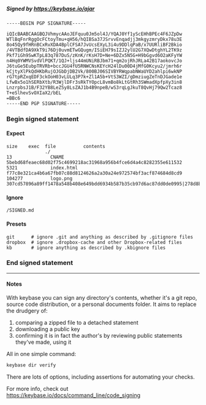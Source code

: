 ##### Signed by https://keybase.io/ajar
```
-----BEGIN PGP SIGNATURE-----

iQIcBAABCAAGBQJVhmycAAoJEFquu0Jm5ol4J/YQAJ0Yf1yScEHhBPEc4F6JZpDw
WTlBqFnrRggOcFCtoyTmu+qH56/hQIBSa37JSrvvEnqadjj3mkgyzmryDkx78u3E
8o45Qy9fHRnBCxRvXDA4BplCFSA7JvUcsEXyL3i4u9DDlqPaB/x7UURliBF2Bkio
/4VTBdfDA9XkT9i76Dj0uvmETwGQugm/ISiEH79sIZJ2ylU2G7XQwDtghYL2TK9z
Pkf7iGh9SwKTpL83q787DuS/zKnK/rKsH7D+Ne+6DZx5N5G+H9bGgvd6O2aKFyYW
n4Hq0YWMVSvdVlPQKT/1QJ+ljs44mUNiRBJbm71+qm2ojRhJRLa42B17aokovcJo
J6tuGe5EubpTRVRb+bccJGU4fU5RNWCNsKEYcH24lDu00D4jMfG0Kcyu2/jmrh6r
kCjtyXlPkQdHKbRujOJGbDjDB2Vk/800BJ06SIVBYRWqpabNWaUYD2ahlpi6wkNP
rG7tpRZxqEDF3ckOoH03vLULq3P7k+Zl1A5b+VtS3WZI/gDmziugZeTnDJGade1e
LfwBx5o1hSERbXtb/R3WjlDFr3sRkTYOpcL8vmBo8kLtGtRh3SWmadXpfpXy3in8
LnzrpbsJ1B/F32YB8LeZSy8LsZAJ1b4B9npeB/wS3rqLgJkuT8QvHj79Qw2Tcaz8
T+eSlhevSvOXIaX2/bEL
=BBc6
-----END PGP SIGNATURE-----

```

<!-- END SIGNATURES -->

### Begin signed statement 

#### Expect

```
size    exec  file          contents                                                                                                                         
              ./                                                                                                                                             
13              CNAME       5bebd68feaec68d02f75c4699218ac31968a956b4fce6d4a4c8282355e611532                                                                 
5321            index.html  f77c8e321ca4b6a67fb07c88d8124626a2a30a24e972574bf3acf874684d8cd9                                                                 
104277          logo.png    307cd57896a89ff1478a548b408e649bdd6934b587b35cb97d6ac87dd0de0995|278d8bb27d0b8ce9cd6d646991af6c77ce8c94ac94e7fe33ac78bf6788ba37bf
```

#### Ignore

```
/SIGNED.md
```

#### Presets

```
git      # ignore .git and anything as described by .gitignore files
dropbox  # ignore .dropbox-cache and other Dropbox-related files    
kb       # ignore anything as described by .kbignore files          
```

<!-- summarize version = 0.0.9 -->

### End signed statement

<hr>

#### Notes

With keybase you can sign any directory's contents, whether it's a git repo,
source code distribution, or a personal documents folder. It aims to replace the drudgery of:

  1. comparing a zipped file to a detached statement
  2. downloading a public key
  3. confirming it is in fact the author's by reviewing public statements they've made, using it

All in one simple command:

```bash
keybase dir verify
```

There are lots of options, including assertions for automating your checks.

For more info, check out https://keybase.io/docs/command_line/code_signing